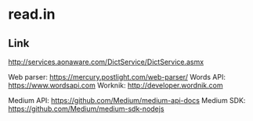 # read.in

## Link

http://services.aonaware.com/DictService/DictService.asmx

Web parser: https://mercury.postlight.com/web-parser/
Words API: https://www.wordsapi.com
Worknik: http://developer.wordnik.com

Medium API: https://github.com/Medium/medium-api-docs
Medium SDK: https://github.com/Medium/medium-sdk-nodejs
